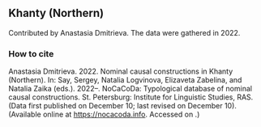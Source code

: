 ## Khanty (Northern)

Contributed by Anastasia Dmitrieva. The data were gathered in 2022.

### How to cite

Anastasia Dmitrieva. 2022. Nominal causal constructions in Khanty (Northern). In: Say, Sergey, Natalia Logvinova,
Elizaveta Zabelina, and Natalia Zaika (eds.). 2022–. NoCaCoDa: Typological database of nominal causal constructions.
St. Petersburg: Institute for Linguistic Studies, RAS. (Data first published on December 10;
last revised on December 10). (Available online at https://nocacoda.info. Accessed on <span class="today-span"></span>.)
